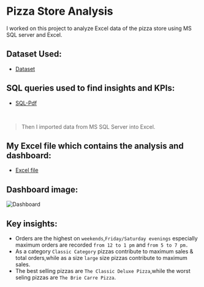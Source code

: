 # Pizza Store Analysis
I worked on this project to analyze Excel data of the pizza store using MS SQL server and Excel.

## Dataset Used:
- <a href="https://github.com/Ilaha-Habibova/Pizza-Store-Analysis/blob/main/pizza_sales.csv">Dataset</a>

## SQL queries used to find insights and KPIs:
- <a href="https://github.com/Ilaha-Habibova/Pizza-Store-Analysis/blob/main/Pizza_store_sql_queries.pdf">SQL-Pdf</a>
<br>

>Then I imported data from MS SQL Server into Excel.
## My Excel file which contains the analysis and dashboard:
- <a href="https://github.com/Ilaha-Habibova/Pizza-Store-Analysis/blob/main/Pizza%20Store%20Analysis.xlsx">Excel file</a>

## Dashboard image:
![Dashboard](https://github.com/user-attachments/assets/ba63bd95-2479-401e-9442-42ecc4d6e573)


## Key insights:
- Orders are the highest on `weekends`,`Friday/Saturday evenings` especially maximum orders are recorded `from 12 to 1 pm` and `from 5 to 7 pm.`
- As a category `Classic Category` pizzas contribute to maximum sales & total orders,while as a size `large` size pizzas contribute to maximum sales.
- The best selling pizzas are `The Classic Deluxe Pizza`,while the worst seling pizzas are `The Brie Carre Pizza`.




